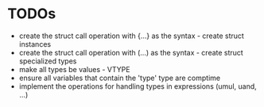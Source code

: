 # TODOs

* create the struct call operation with {...} as the syntax - create struct instances
* create the struct call operation with (...) as the syntax - create struct specialized types
* make all types be values - VTYPE
* ensure all variables that contain the 'type' type are comptime
* implement the operations for handling types in expressions (umul, uand, ...)